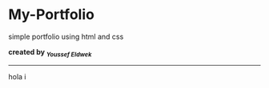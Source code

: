 # My-Portfolio
simple  portfolio using html and css <br>

<strong>created by <sub> <em>Youssef Eldwek</em></sub></strong>
<hr>
hola i
